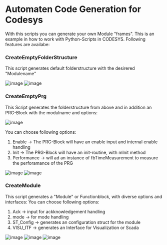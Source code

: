 # Automaten Code Generation for Codesys
With this scripts you can generate your own Module "frames". This is an example in how to work with Python-Scripts in CODESYS.
Following features are availabe:
### CreateEmptyFolderStructure
This script generates default folderstructure with the desirered "Modulename"

![image](https://github.com/user-attachments/assets/2583d1d8-e97f-4207-a71c-8aa0258a1e84)
![image](https://github.com/user-attachments/assets/420296fd-2f1a-453c-b5c4-f345daf584de)

### CreateEmptyPrg
This Script generates the folderstructure from above and in addition an PRG-Block with the modulname and options:

![image](https://github.com/user-attachments/assets/704703c1-3d39-400c-8d7d-0b75c63bc867)

You can choose following options:
1. Enable       -> The PRG-Block will have an enable input and internal enable handling
2. Init         -> The PRG-Block will have an init-routine, with mInit method
3. Performance  -> will ad an instance of fbTimeMeasurement to measure the perforamance of the PRG
   
![image](https://github.com/user-attachments/assets/3e09ccbb-e0b7-4b11-be21-387310db0e70)
![image](https://github.com/user-attachments/assets/4e9d18d9-d72a-4bcd-b661-2e435f8ff689)

### CreateModule
This script generates a "Module" or Functionblock, with diverse options and interfaces:
You can choose following options:
1. Ack     -> input for ackknowledgement handling
2. mode    -> for mode handling
3. ST_Config -> generates an configuration struct for the module
4. VISU_ITF  -> generates an Interface for Visualization or Scada
   
![image](https://github.com/user-attachments/assets/f8494d05-27b4-432c-bc42-05a6e6e83c19)
![image](https://github.com/user-attachments/assets/61facfaf-dcaa-47f9-a00d-72329c835dd0)
![image](https://github.com/user-attachments/assets/5612ce02-53ba-49ee-a248-57925c217e03)
